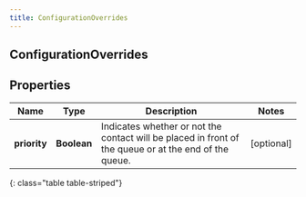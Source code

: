 ```yaml
---
title: ConfigurationOverrides
---
```

## ConfigurationOverrides


## Properties

| Name | Type | Description | Notes |
| ------------ | ------------- | ------------- | ------------- |
| **priority** | <!----><!---->**Boolean**<!----> | Indicates whether or not the contact will be placed in front of the queue or at the end of the queue. |  [optional] |
{: class="table table-striped"}



